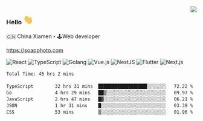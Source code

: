 <img align="right" src="https://github-readme-stats.vercel.app/api?username=yiiu&show_icons=false&bg_color=30,e96443,904e95&title_color=fff&text_color=fff" />

### Hello <img src="https://raw.githubusercontent.com/ABSphreak/ABSphreak/master/gifs/Hi.gif" width="26px" />
 
🇨🇳 China Xiamen・🕹Web developer

https://soapphoto.com

<p align="left"><img src="https://cdn.svgporn.com/logos/react.svg" alt="React" width="32" height="32"/> <img src="https://cdn.svgporn.com/logos/typescript-icon.svg" alt="TypeScript" width="32" height="32"/> <img src="https://cdn.svgporn.com/logos/gopher.svg" alt="Golang" width="32" height="32"/> <img src="https://cdn.svgporn.com/logos/vue.svg" alt="Vue.js" width="32" height="32"/> <img src="https://cdn.svgporn.com/logos/nestjs.svg" alt="NestJS" width="32" height="32"/> <img src="https://cdn.svgporn.com/logos/flutter.svg" alt="Flutter" width="32" height="32"/> <img src="https://cdn.svgporn.com/logos/nextjs-icon.svg" alt="Next.js" width="32" height="32"/></p>


<!--START_SECTION:waka-->

```txt
Total Time: 45 hrs 2 mins

TypeScript        32 hrs 31 mins  ██████████████████░░░░░░░   72.22 %
Go                4 hrs 29 mins   ██▒░░░░░░░░░░░░░░░░░░░░░░   09.97 %
JavaScript        2 hrs 47 mins   █▓░░░░░░░░░░░░░░░░░░░░░░░   06.21 %
JSON              1 hr 31 mins    █░░░░░░░░░░░░░░░░░░░░░░░░   03.39 %
CSS               53 mins         ▒░░░░░░░░░░░░░░░░░░░░░░░░   01.96 %
```

<!--END_SECTION:waka-->
